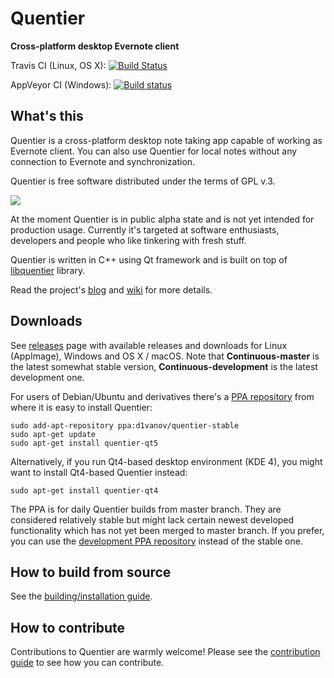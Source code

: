 Quentier
========

**Cross-platform desktop Evernote client**

Travis CI (Linux, OS X): [![Build Status](https://travis-ci.org/d1vanov/quentier.svg?branch=master)](https://travis-ci.org/d1vanov/quentier)

AppVeyor CI (Windows): [![Build status](https://ci.appveyor.com/api/projects/status/0o2ro87sw1wm3ama/branch/master?svg=true)](https://ci.appveyor.com/project/d1vanov/quentier)

## What's this

Quentier is a cross-platform desktop note taking app capable of working as Evernote client. You can also use Quentier
for local notes without any connection to Evernote and synchronization.

Quentier is free software distributed under the terms of GPL v.3.

<img src="https://d1vanov.github.io/quentier/Quentier.gif">

At the moment Quentier is in public alpha state and is not yet intended for production usage. Currently it's targeted
at software enthusiasts, developers and people who like tinkering with fresh stuff.

Quentier is written in C++ using Qt framework and is built on top of [libquentier](http://github.com/d1vanov/libquentier) library.

Read the project's [blog](https://d1vanov.github.io/quentier) and [wiki](https://github.com/d1vanov/quentier/wiki) for more details.

## Downloads

See [releases](https://github.com/d1vanov/quentier/releases) page with available releases and downloads for Linux (AppImage), Windows and OS X / macOS.
Note that **Continuous-master** is the latest somewhat stable version, **Continuous-development** is the latest development one.

For users of Debian/Ubuntu and derivatives there's a [PPA repository](https://launchpad.net/~d1vanov/+archive/ubuntu/quentier-stable) from where it is easy to install Quentier:
```
sudo add-apt-repository ppa:d1vanov/quentier-stable
sudo apt-get update
sudo apt-get install quentier-qt5
```
Alternatively, if you run Qt4-based desktop environment (KDE 4), you might want to install Qt4-based Quentier instead:
```
sudo apt-get install quentier-qt4
```
The PPA is for daily Quentier builds from master branch. They are considered relatively stable but might lack certain newest developed functionality which has not yet been merged to master branch. If you prefer, you can use the [development PPA repository](https://launchpad.net/~d1vanov/+archive/ubuntu/quentier-development) instead of the stable one.

## How to build from source

See the [building/installation guide](INSTALL.md).

## How to contribute

Contributions to Quentier are warmly welcome! Please see the [contribution guide](CONTRIBUTING.md) to see how you can contribute.
